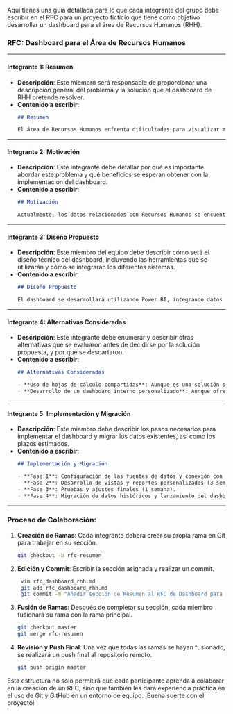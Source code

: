 Aquí tienes una guía detallada para lo que cada integrante del grupo debe escribir en el RFC para un proyecto ficticio que tiene como objetivo desarrollar un dashboard para el área de Recursos Humanos (RHH).
 
### RFC: Dashboard para el Área de Recursos Humanos
 
---
 
#### Integrante 1: **Resumen**
- **Descripción**: Este miembro será responsable de proporcionar una descripción general del problema y la solución que el dashboard de RHH pretende resolver.
- **Contenido a escribir**:
    ```markdown
    ## Resumen
 
    El área de Recursos Humanos enfrenta dificultades para visualizar métricas clave como la rotación de personal, el ausentismo, y el desempeño de los empleados. El objetivo de este RFC es proponer la creación de un dashboard que centralice estas métricas y permita una mejor toma de decisiones basada en datos.
    ```
 
---
 
#### Integrante 2: **Motivación**
- **Descripción**: Este integrante debe detallar por qué es importante abordar este problema y qué beneficios se esperan obtener con la implementación del dashboard.
- **Contenido a escribir**:
    ```markdown
    ## Motivación
 
    Actualmente, los datos relacionados con Recursos Humanos se encuentran dispersos en múltiples hojas de cálculo y sistemas, lo que dificulta el análisis y la identificación de tendencias. Un dashboard consolidado permitirá a los gerentes de RHH visualizar la información clave en tiempo real, mejorando la eficiencia y la precisión en la toma de decisiones.
    ```
 
---
 
#### Integrante 3: **Diseño Propuesto**
- **Descripción**: Este miembro del equipo debe describir cómo será el diseño técnico del dashboard, incluyendo las herramientas que se utilizarán y cómo se integrarán los diferentes sistemas.
- **Contenido a escribir**:
    ```markdown
    ## Diseño Propuesto
 
    El dashboard se desarrollará utilizando Power BI, integrando datos desde el sistema de gestión de recursos humanos (HRMS) y hojas de cálculo de Google Sheets. Se crearán vistas personalizadas para rotación, ausentismo, y desempeño, permitiendo filtrado dinámico y análisis a nivel de empleado y departamento.
    ```
 
---
 
#### Integrante 4: **Alternativas Consideradas**
- **Descripción**: Este integrante debe enumerar y describir otras alternativas que se evaluaron antes de decidirse por la solución propuesta, y por qué se descartaron.
- **Contenido a escribir**:
    ```markdown
    ## Alternativas Consideradas
 
    - **Uso de hojas de cálculo compartidas**: Aunque es una solución simple y de bajo costo, no permite la visualización dinámica ni el análisis avanzado de datos.
    - **Desarrollo de un dashboard interno personalizado**: Aunque ofrece flexibilidad, requeriría un esfuerzo significativo en términos de desarrollo y mantenimiento.
    ```
 
---
 
#### Integrante 5: **Implementación y Migración**
- **Descripción**: Este miembro debe describir los pasos necesarios para implementar el dashboard y migrar los datos existentes, así como los plazos estimados.
- **Contenido a escribir**:
    ```markdown
    ## Implementación y Migración
 
    - **Fase 1**: Configuración de las fuentes de datos y conexión con Power BI (2 semanas).
    - **Fase 2**: Desarrollo de vistas y reportes personalizados (3 semanas).
    - **Fase 3**: Pruebas y ajustes finales (1 semana).
    - **Fase 4**: Migración de datos históricos y lanzamiento del dashboard (2 semanas).
    ```
 
---
 
### Proceso de Colaboración:
 
1. **Creación de Ramas**: Cada integrante deberá crear su propia rama en Git para trabajar en su sección.
   ```bash
   git checkout -b rfc-resumen
   ```
 
2. **Edición y Commit**: Escribir la sección asignada y realizar un commit.
   ```bash
    vim rfc_dashboard_rhh.md
    git add rfc_dashboard_rhh.md
    git commit -m "Añadir sección de Resumen al RFC de Dashboard para RHH"
   ```
 
3. **Fusión de Ramas**: Después de completar su sección, cada miembro fusionará su rama con la rama principal.
   ```bash
   git checkout master
   git merge rfc-resumen
   ```
 
4. **Revisión y Push Final**: Una vez que todas las ramas se hayan fusionado, se realizará un push final al repositorio remoto.
   ```bash
   git push origin master
   ```
 
Esta estructura no solo permitirá que cada participante aprenda a colaborar en la creación de un RFC, sino que también les dará experiencia práctica en el uso de Git y GitHub en un entorno de equipo. ¡Buena suerte con el proyecto!